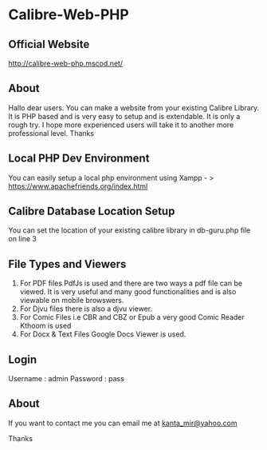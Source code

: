 # Calibre-Web-PHP
## Official Website
http://calibre-web-php.mscod.net/

## About
Hallo dear users. You can make a website from your existing Calibre Library. It is PHP based and is very easy to setup and is extendable. It is only a rough try. I hope more experienced users will take it to another more professional level. Thanks

## Local PHP Dev Environment
You can easily setup a local php environment using Xampp - > https://www.apachefriends.org/index.html 

## Calibre Database Location Setup
You can set the location of your existing calibre library in db-guru.php file on line 3

## File Types and Viewers
1. For PDF files PdfJs is used and there are two ways a pdf file can be viewed. It is very useful and many good functionalities and is also viewable on mobile browswers. 
2. For Djvu files there is also a djvu viewer.
3. For Comic Files i.e CBR and CBZ or Epub a very good Comic Reader Kthoom is used
4. For Docx & Text Files Google Docs Viewer is used. 

## Login
Username : admin
Password : pass

## About

If you want to contact me you can email me at kanta_mir@yahoo.com

Thanks
